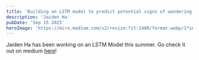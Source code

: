 ```yaml
---
title: 'Building an LSTM model to predict potential signs of wandering in elderly patients'
description: 'Jaiden Ha'
pubDate: 'Sep 15 2025'
heroImage: 'https://miro.medium.com/v2/resize:fit:1400/format:webp/1*sApV_PXUPAQ8iKmOgTbHcg.jpeg'
---
```


Jaiden Ha has been working on an LSTM Model this summer. Go check it out on medium [here](https://medium.com/@miriahtaro/building-an-lstm-model-to-predict-potential-signs-of-wandering-in-elderly-patients-f006aaa57733)!